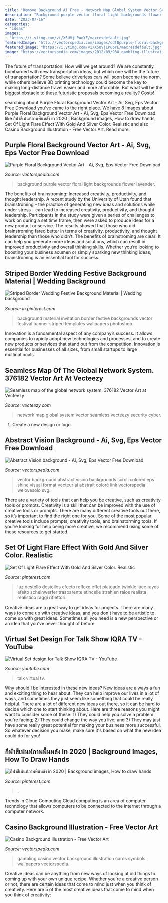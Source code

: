 ```yaml
---
title: "Remove Background Ai Free ~ Network Map Global System Vector Seamless Vecteezy Security Cyber"
description: "Background purple vector floral light backgrounds flower lavender"
date: "2023-07-16"
categories:
- "ideas"
images:
- "https://i.ytimg.com/vi/X5UVjLPuoYE/maxresdefault.jpg"
featuredImage: "http://vectorspedia.com/images/cdf8purple-floral-background.jpg"
featured_image: "https://i.ytimg.com/vi/X5UVjLPuoYE/maxresdefault.jpg"
image: "https://vectorspedia.com/images/2012/09/938_gambling-illustration1.jpg"
---
```



The future of transportation: How will we get around?
We are constantly bombarded with new transportation ideas, but which one will be the future of transportation? Some believe driverless cars will soon become the norm, while others believe 3D printing technology could become the key to making long-distance travel easier and more affordable. But what will be the biggest obstacle to these futuristic proposals becoming a reality? Costs!

	

		
searching about Purple Floral Background Vector Art - Ai, Svg, Eps Vector Free Download you've came to the right place. We have 8 Images about Purple Floral Background Vector Art - Ai, Svg, Eps Vector Free Download like กีฬาสีเพ้นท์ภาพพื้นหลัง in 2020 | Background images, How to draw hands, Set Of Light Flare Effect With Gold And Silver Color. Realistic and also Casino Background Illustration - Free Vector Art. Read more:
		
    
## Purple Floral Background Vector Art - Ai, Svg, Eps Vector Free Download

<img loading=lazy src="http://vectorspedia.com/images/cdf8purple-floral-background.jpg" onerror="this.onerror=null;this.src='https://tse2.mm.bing.net/th?id=OIP.-Zu5qRd7LemF8GNa79KSwAHaFQ&amp;pid=15.1';" alt="Purple Floral Background Vector Art - Ai, Svg, Eps Vector Free Download">

_Source: vectorspedia.com_

>background purple vector floral light backgrounds flower lavender. 

	

The benefits of brainstroming: Increased creativity, productivity, and thought leadership.
A recent study by the University of Utah found that brainstroming – the practice of generating new ideas and solutions while under stress – can lead to increased creativity, productivity, and thought leadership. Participants in the study were given a series of challenges to work on during a set time frame, then were asked to produce ideas for a new product or service. The results showed that those who did brainstroming fared better in terms of creativity, productivity, and thought leadership than those who didn’t.
The benefits of brainstroming are clear: It can help you generate more ideas and solutions, which can result in improved productivity and overall thinking skills. Whether you’re looking to boosting your business acumen or simply sparking new thinking ideas, brainstroming is an essential tool for success.

    
## Striped Border Wedding Festive Background Material | Wedding Background

<img loading=lazy src="https://i.pinimg.com/736x/c3/c5/98/c3c598917626d9a018618c453c8b4a16.jpg" onerror="this.onerror=null;this.src='https://tse4.mm.bing.net/th?id=OIP.51CPdZlgdrUn3ONGcH4-1QHaK-&amp;pid=15.1';" alt="Striped Border Wedding Festive Background Material | Wedding background">

_Source: in.pinterest.com_

>background material invitation border festive backgrounds vector festival banner striped templates wallpapers photoshop. 

	

Innovation is a fundamental aspect of any company’s success. It allows companies to rapidly adopt new technologies and processes, and to create new products or services that stand out from the competition. Innovation is essential for businesses of all sizes, from small startups to large multinationals.

    
## Seamless Map Of The Global Network System. 376182 Vector Art At Vecteezy

<img loading=lazy src="https://static.vecteezy.com/system/resources/previews/000/376/182/original/seamless-map-of-the-global-network-system-vector.jpg" onerror="this.onerror=null;this.src='https://tse4.mm.bing.net/th?id=OIP.JzbBmQ6XLUIDvJ5FisQ42gHaET&amp;pid=15.1';" alt="Seamless map of the global network system. 376182 Vector Art at Vecteezy">

_Source: vecteezy.com_

>network map global system vector seamless vecteezy security cyber. 

	

1. Create a new design or logo.

    
## Abstract Vision Background - Ai, Svg, Eps Vector Free Download

<img loading=lazy src="https://vectorspedia.com/images/4ecbdiist_abstract_vision_backgrounds-ec.jpg" onerror="this.onerror=null;this.src='https://tse2.mm.bing.net/th?id=OIP.EDHtb__5teZ-a9FNsMorvgHaGR&amp;pid=15.1';" alt="Abstract Vision background - Ai, Svg, Eps Vector Free Download">

_Source: vectorspedia.com_

>vector background abstract vision backgrounds scroll colored eps shine visual format vecteur ai abstrait coloré link vectorspedia welovesolo svg. 

	

There are a variety of tools that can help you be creative, such as creativity tools or prompts.
Creativity is a skill that can be improved with the use of creative tools or prompts. There are many different creative tools out there, so it’s important to find the right one for you. Some of the most popular creative tools include prompts, creativity tools, and brainstorming tools. If you’re looking for help being more creative, we recommend using some of these resources to get started.

    
## Set Of Light Flare Effect With Gold And Silver Color. Realistic

<img loading=lazy src="https://i.pinimg.com/736x/ca/72/1b/ca721bf49038748b51c17640addca4fe.jpg" onerror="this.onerror=null;this.src='https://tse3.mm.bing.net/th?id=OIP.TYJlQUmNWfBJM3_kv2n8FgHaHa&amp;pid=15.1';" alt="Set Of Light Flare Effect With Gold And Silver Color. Realistic">

_Source: pinterest.com_

>luz destello destellos efecto reflexo effet plateado twinkle luce rayos efeito scheinwerfer trasparente etincelle strahlen raios realista realistico raggi riflettori. 

	

Creative ideas are a great way to get ideas for projects. There are many ways to come up with creative ideas, and you don't have to be artistic to come up with great ideas. Sometimes all you need is a new perspective or an idea that you've never thought of before.

    
## Virtual Set Design For Talk Show IQRA TV - YouTube

<img loading=lazy src="https://i.ytimg.com/vi/X5UVjLPuoYE/maxresdefault.jpg" onerror="this.onerror=null;this.src='https://tse3.mm.bing.net/th?id=OIP.JorWbHyuQ072qVgY_vqIawHaEK&amp;pid=15.1';" alt="Virtual Set design for Talk Show IQRA TV - YouTube">

_Source: youtube.com_

>talk virtual tv. 

	

Why should I be interested in these new ideas?
New ideas are always a fun and exciting thing to hear about. They can help improve our lives in a lot of ways, and sometimes they just seem like something that could be really helpful. There are a lot of different new ideas out there, so it can be hard to decide which one to start thinking about. Here are three reasons you might want to consider some of these: 1) They could help you solve a problem you're facing; 2) They could change the way you live; and 3) They may just have some really great potential for making your business more successful. So whatever decision you make, make sure it's based on what the new idea could do for you!

    
## กีฬาสีเพ้นท์ภาพพื้นหลัง In 2020 | Background Images, How To Draw Hands

<img loading=lazy src="https://i.pinimg.com/736x/8d/ef/b3/8defb34bed5bc1e159fa231cc46d5e25.jpg" onerror="this.onerror=null;this.src='https://tse2.mm.bing.net/th?id=OIP.RUuZoSfHfU-5WgTUt4xLDAHaLJ&amp;pid=15.1';" alt="กีฬาสีเพ้นท์ภาพพื้นหลัง in 2020 | Background images, How to draw hands">

_Source: pinterest.com_

>. 

	

Trends in Cloud Computing
Cloud computing is an area of computer technology that allows computers to be connected to the internet through a computer network.

    
## Casino Background Illustration - Free Vector Art

<img loading=lazy src="https://vectorspedia.com/images/2012/09/938_gambling-illustration1.jpg" onerror="this.onerror=null;this.src='https://tse1.mm.bing.net/th?id=OIP.-WwNj_5CRKYGKOtERF2AjwHaHC&amp;pid=15.1';" alt="Casino Background Illustration - Free Vector Art">

_Source: vectorspedia.com_

>gambling casino vector background illustration cards symbols wallpapers vectorspedia. 

	

Creative ideas can be anything from new ways of looking at old things to coming up with your own unique recipe. Whether you're a creative person or not, there are certain ideas that come to mind just when you think of creativity. Here are 5 of the most creative ideas that come to mind when you think of creativity: 


